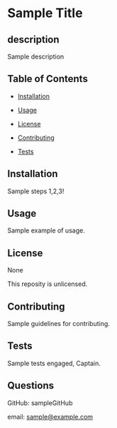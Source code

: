 # Sample Title
  
## description

Sample description

## Table of Contents

* [Installation](#installation)

* [Usage](#usage)

* [License](#license)

* [Contributing](#contributing)

* [Tests](#tests)

## Installation

Sample steps 1,2,3!

## Usage
Sample example of usage.

## License
None



This reposity is unlicensed.

## Contributing
Sample guidelines for contributing.

## Tests
Sample tests engaged, Captain.

## Questions
GitHub: sampleGitHub

email: sample@example.com



